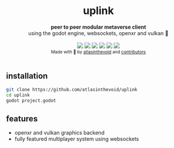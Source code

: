 <!-- markdownlint-disable-file MD033 -->
<h1 align="center">uplink</h1>

<div align="center">
  <strong>peer to peer modular metaverse client</strong>
</div>
<div align="center">
  using the godot engine, websockets, openxr and vulkan 🚀
</div>

<br />

<div align="center">
<!-- Contributors -->
	<a href="https://github.com/atlasinthevoid/uplink/graphs/contributors" alt="Contributors">
		<img src="https://img.shields.io/github/contributors/atlasinthevoid/uplink" /></a>
<!-- Activity -->
	<a href="https://github.com/atlasinthevoid/uplink/pulse" alt="Activity">
		<img src="https://img.shields.io/github/commit-activity/m/atlasinthevoid/uplink" /></a>
<!-- Version -->
	<a href="https://github.com/atlasinthevoid/uplink/releases" alt="v0.0.0">
		<img src="https://img.shields.io/badge/version-0.0.0-green" /></a>
<!-- Website -->
	<a href="https://universe.void.contact" alt="universe.void.contact">
		<img src="https://img.shields.io/badge/website-universe.void.contact-blue" /></a>
<!-- License -->
	<a href="https://github.com/atlasinthevoid/uplink/blob/master/license.md" alt="AGPL 3.0">
		<img src="https://img.shields.io/badge/license-AGPL 3.0-blue" /></a>
<!-- Platforms -->
	<a href="https://github.com/atlasinthevoid/uplink/releases" alt="">
		<img src="https://img.shields.io/badge/platforms-linux | windows | quest | android-lightgrey" /></a>
</div>

<div align="center">
  <sub>Made with 💖 by
  <a href="https://github.com/atlasinthevoid">atlasinthevoid</a> and
  <a href="https://github.com/atlasinthevoid/uplink/graphs/contributors">
	contributors
  </a>
</div>

<br>

## installation

```bash
git clone https://github.com/atlasinthevoid/uplink
cd uplink
godot project.godot
```

## features

- openxr and vulkan graphics backend
- fully featured multiplayer system using websockets
